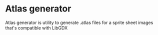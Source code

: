 Atlas generator
===============
Atlas generator is utility to generate .atlas files for a sprite sheet images that's compatible with LibGDX